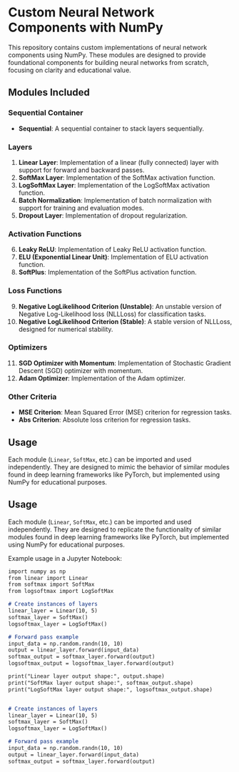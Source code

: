 # Custom Neural Network Components with NumPy

This repository contains custom implementations of neural network components using NumPy. These modules are designed to provide foundational components for building neural networks from scratch, focusing on clarity and educational value.

## Modules Included

### Sequential Container
- **Sequential**: A sequential container to stack layers sequentially.

### Layers
1. **Linear Layer**: Implementation of a linear (fully connected) layer with support for forward and backward passes.
2. **SoftMax Layer**: Implementation of the SoftMax activation function.
3. **LogSoftMax Layer**: Implementation of the LogSoftMax activation function.
4. **Batch Normalization**: Implementation of batch normalization with support for training and evaluation modes.
5. **Dropout Layer**: Implementation of dropout regularization.

### Activation Functions
6. **Leaky ReLU**: Implementation of Leaky ReLU activation function.
7. **ELU (Exponential Linear Unit)**: Implementation of ELU activation function.
8. **SoftPlus**: Implementation of the SoftPlus activation function.

### Loss Functions
9. **Negative LogLikelihood Criterion (Unstable)**: An unstable version of Negative Log-Likelihood loss (NLLLoss) for classification tasks.
10. **Negative LogLikelihood Criterion (Stable)**: A stable version of NLLLoss, designed for numerical stability.

### Optimizers
11. **SGD Optimizer with Momentum**: Implementation of Stochastic Gradient Descent (SGD) optimizer with momentum.
12. **Adam Optimizer**: Implementation of the Adam optimizer.

### Other Criteria
- **MSE Criterion**: Mean Squared Error (MSE) criterion for regression tasks.
- **Abs Criterion**: Absolute loss criterion for regression tasks.

## Usage

Each module (`Linear`, `SoftMax`, etc.) can be imported and used independently. They are designed to mimic the behavior of similar modules found in deep learning frameworks like PyTorch, but implemented using NumPy for educational purposes.

## Usage

Each module (`Linear`, `SoftMax`, etc.) can be imported and used independently. They are designed to replicate the functionality of similar modules found in deep learning frameworks like PyTorch, but implemented using NumPy for educational purposes.

Example usage in a Jupyter Notebook:

```markdown
import numpy as np
from linear import Linear
from softmax import SoftMax
from logsoftmax import LogSoftMax

# Create instances of layers
linear_layer = Linear(10, 5)
softmax_layer = SoftMax()
logsoftmax_layer = LogSoftMax()

# Forward pass example
input_data = np.random.randn(10, 10)
output = linear_layer.forward(input_data)
softmax_output = softmax_layer.forward(output)
logsoftmax_output = logsoftmax_layer.forward(output)

print("Linear layer output shape:", output.shape)
print("SoftMax layer output shape:", softmax_output.shape)
print("LogSoftMax layer output shape:", logsoftmax_output.shape)


# Create instances of layers
linear_layer = Linear(10, 5)
softmax_layer = SoftMax()
logsoftmax_layer = LogSoftMax()

# Forward pass example
input_data = np.random.randn(10, 10)
output = linear_layer.forward(input_data)
softmax_output = softmax_layer.forward(output)

